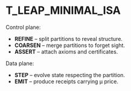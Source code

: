 # T_LEAP_MINIMAL_ISA

Control plane:
- **REFINE** – split partitions to reveal structure.
- **COARSEN** – merge partitions to forget sight.
- **ASSERT** – attach axioms and certificates.

Data plane:
- **STEP** – evolve state respecting the partition.
- **EMIT** – produce receipts carrying μ price.
